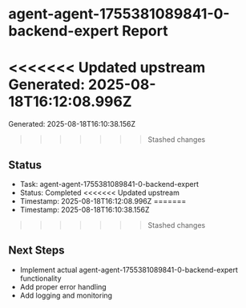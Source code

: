 # agent-agent-1755381089841-0-backend-expert Report

<<<<<<< Updated upstream
Generated: 2025-08-18T16:12:08.996Z
=======
Generated: 2025-08-18T16:10:38.156Z
>>>>>>> Stashed changes

## Status
- Task: agent-agent-1755381089841-0-backend-expert
- Status: Completed
<<<<<<< Updated upstream
- Timestamp: 2025-08-18T16:12:08.996Z
=======
- Timestamp: 2025-08-18T16:10:38.156Z
>>>>>>> Stashed changes

## Next Steps
- Implement actual agent-agent-1755381089841-0-backend-expert functionality
- Add proper error handling
- Add logging and monitoring
